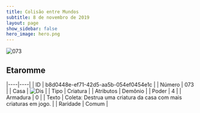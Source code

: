 ```yaml
---
title: Colisão entre Mundos
subtitle: 8 de novembro de 2019
layout: page
show_sidebar: false
hero_image: hero.png
---
```


![073](https://cdn.keyforgegame.com/media/card_front/pt/452_073_HW6P5W3J5G6C_pt.png)

## Etaromme

|----|----|
| ID | b8d0448e-ef71-42d5-aa5b-054ef0454e1c |
| Número | 073 |
| Casa | ![Dis](https://archonarcana.com/images/thumb/e/e8/Dis.png/22px-Dis.png "Dis") |
| Tipo | Criatura |
| Atributos | Demônio |
| Poder | 4 |
| Armadura | 0 |
| Texto | Coleta: Destrua uma criatura da casa com mais criaturas em jogo. |
| Raridade | Comum |
